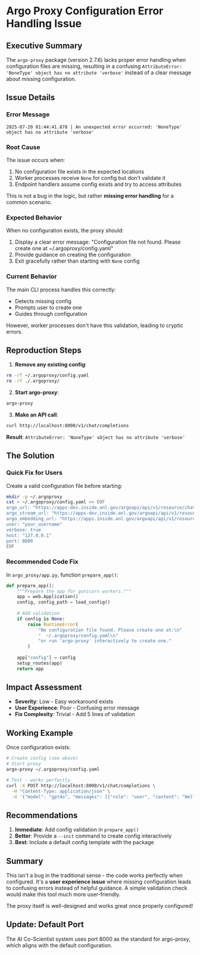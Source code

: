 # Argo Proxy Configuration Error Handling Issue

## Executive Summary

The `argo-proxy` package (version 2.7.6) lacks proper error handling when configuration files are missing, resulting in a confusing `AttributeError: 'NoneType' object has no attribute 'verbose'` instead of a clear message about missing configuration.

## Issue Details

### Error Message
```
2025-07-20 01:44:41.878 | An unexpected error occurred: 'NoneType' object has no attribute 'verbose'
```

### Root Cause

The issue occurs when:
1. No configuration file exists in the expected locations
2. Worker processes receive `None` for config but don't validate it
3. Endpoint handlers assume config exists and try to access attributes

This is not a bug in the logic, but rather **missing error handling** for a common scenario.

### Expected Behavior

When no configuration exists, the proxy should:
1. Display a clear error message: "Configuration file not found. Please create one at ~/.argoproxy/config.yaml"
2. Provide guidance on creating the configuration
3. Exit gracefully rather than starting with `None` config

### Current Behavior

The main CLI process handles this correctly:
- Detects missing config
- Prompts user to create one
- Guides through configuration

However, worker processes don't have this validation, leading to cryptic errors.

## Reproduction Steps

1. **Remove any existing config**:
```bash
rm -rf ~/.argoproxy/config.yaml
rm -rf ./.argoproxy/
```

2. **Start argo-proxy**:
```bash
argo-proxy
```

3. **Make an API call**:
```bash
curl http://localhost:8000/v1/chat/completions
```

**Result**: `AttributeError: 'NoneType' object has no attribute 'verbose'`

## The Solution

### Quick Fix for Users

Create a valid configuration file before starting:

```bash
mkdir -p ~/.argoproxy
cat > ~/.argoproxy/config.yaml << EOF
argo_url: "https://apps-dev.inside.anl.gov/argoapi/api/v1/resource/chat/"
argo_stream_url: "https://apps-dev.inside.anl.gov/argoapi/api/v1/resource/streamchat/"
argo_embedding_url: "https://apps.inside.anl.gov/argoapi/api/v1/resource/embed/"
user: "your_username"
verbose: true
host: "127.0.0.1"
port: 8000
EOF
```

### Recommended Code Fix

In `argo_proxy/app.py`, function `prepare_app()`:

```python
def prepare_app():
    """Prepare the app for gunicorn workers."""
    app = web.Application()
    config, config_path = load_config()
    
    # Add validation
    if config is None:
        raise RuntimeError(
            "No configuration file found. Please create one at:\n"
            "  ~/.argoproxy/config.yaml\n"
            "or run 'argo-proxy' interactively to create one."
        )
    
    app["config"] = config
    setup_routes(app)
    return app
```

## Impact Assessment

- **Severity**: Low - Easy workaround exists
- **User Experience**: Poor - Confusing error message
- **Fix Complexity**: Trivial - Add 5 lines of validation

## Working Example

Once configuration exists:

```bash
# Create config (see above)
# Start proxy
argo-proxy ~/.argoproxy/config.yaml

# Test - works perfectly
curl -X POST http://localhost:8000/v1/chat/completions \
  -H "Content-Type: application/json" \
  -d '{"model": "gpt4o", "messages": [{"role": "user", "content": "Hello"}]}'
```

## Recommendations

1. **Immediate**: Add config validation in `prepare_app()`
2. **Better**: Provide a `--init` command to create config interactively
3. **Best**: Include a default config template with the package

## Summary

This isn't a bug in the traditional sense - the code works perfectly when configured. It's a **user experience issue** where missing configuration leads to confusing errors instead of helpful guidance. A simple validation check would make this tool much more user-friendly.

The proxy itself is well-designed and works great once properly configured!

## Update: Default Port

The AI Co-Scientist system uses port 8000 as the standard for argo-proxy, which aligns with the default configuration.